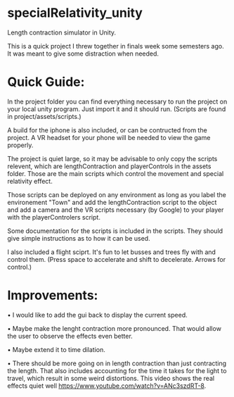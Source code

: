 # specialRelativity_unity
Length contraction simulator in Unity.

This is a quick project I threw together in finals week some semesters ago. It was meant to give some distraction when needed.

Quick Guide:
============================
In the project folder you can find everything necessary to run the project on your local unity program. Just import it and it should run. (Scripts are found in project/assets/scripts.)

A build for the iphone is also included, or can be contructed from the project. A VR headset for your phone will be needed to view the game properly.

The project is quiet large, so it may be advisable to only copy the scripts relevent, which are lengthContraction and playerControls in the assets folder. Those are the main scripts which control the movement and special relativity effect. 

Those scripts can be deployed on any environment as long as you label the environement "Town" and add the lengthContraction script to the object and add a camera and the VR scripts necessary (by Google) to your player with the playerControlers script. 

Some documentation for the scripts is included in the scripts. They should give simple instructions as to how it can be used.

I also included a flight sciprt. It's fun to let busses and trees fly with and control them. (Press space to accelerate and shift to decelerate. Arrows for control.)

Improvements:
============================
• I would like to add the gui back to display the current speed.

• Maybe make the lenght contraction more pronounced. That would allow the user to observe the effects even better.

• Maybe extend it to time dilation. 

• There should be more going on in length contraction than just contracting the length. That also includes accounting for the time it takes for the light to travel, which result in some weird distortions. This video shows the real effects quiet well https://www.youtube.com/watch?v=ANc3szdRT-8. 
